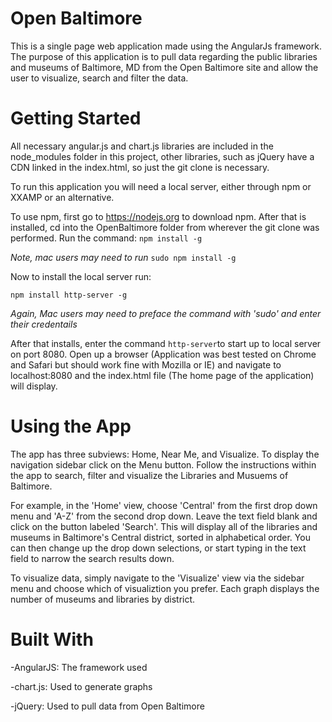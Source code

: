 # Open Baltimore

This is a single page web application made using the AngularJs framework. The purpose of this application is to pull data regarding 
the public libraries and museums of Baltimore, MD from the Open Baltimore site and allow the user to visualize, search and filter
the data.


# Getting Started


All necessary angular.js and chart.js libraries are included in the node_modules folder in this project, other libraries, such
as jQuery have a CDN linked in the index.html, so just the git clone is necessary.


To run this application you will need a local server, either through npm or XXAMP or an alternative.

To use npm, first go to https://nodejs.org to download npm. After that is installed, cd into the OpenBaltimore folder 
from wherever the git clone was performed. Run the command:
```npm install -g```

*Note, mac users may need to run*
```sudo npm install -g```

Now to install the local server run:

```npm install http-server -g```

*Again, Mac users may need to preface the command with 'sudo' and enter their credentails*

After that installs, enter the command ```http-server```to start up to local server on port 8080.
Open up a browser (Application was best tested on Chrome and Safari but should work fine with Mozilla or IE)
and navigate to localhost:8080 and the index.html file (The home page of the application) will display.

# Using the App

The app has three subviews: Home, Near Me, and Visualize. To display the navigation sidebar click on the Menu button.
Follow the instructions within the app to search, filter and visualize the Libraries and Musuems of Baltimore.

For example, in the 'Home' view, choose 'Central' from the first drop down menu and 'A-Z' from the second drop down.
Leave the text field blank and click on the button labeled 'Search'. This will display all of the libraries and museums
in Baltimore's Central district, sorted in alphabetical order. You can then change up the drop down selections, or 
start typing in the text field to narrow the search results down. 

To visualize data, simply navigate to the 'Visualize' view via the sidebar menu and choose which of visualiztion you prefer.
Each graph displays the number of museums and libraries by district. 

# Built With

-AngularJS: The framework used

-chart.js: Used to generate graphs 

-jQuery: Used to pull data from Open Baltimore



